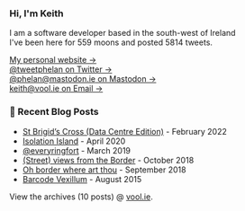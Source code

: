 ### Hi, I'm Keith

I am a software developer based in the south-west of Ireland    
I've been here for <!-- writing_moons starts -->559<!-- writing_moons ends --> moons and posted <!-- writing_tweets starts -->5814<!-- writing_tweets ends --> tweets.

<!--
**vool/vool** is a ✨ _special_ ✨ repository because its `README.md` (this file) appears on your GitHub profile.

Here are some ideas to get you started:

- 🔭 I’m currently working on ...
- 🌱 I’m currently learning ...
- 👯 I’m looking to collaborate on ...
- 🤔 I’m looking for help with ...
- 💬 Ask me about ...
- 📫 How to reach me: ...
- 😄 Pronouns: ...
- ⚡ Fun fact: ...
-->

[My personal website &rarr;](http://vool.ie/)    
[@tweetphelan on Twitter &rarr;](https://twitter.com/tweetphelan)    
[@phelan@mastodon.ie on Mastodon &rarr;](https://mastodon.ie/@phelan)    
[keith@vool.ie on Email &rarr;](mailto:keith@vool.ie)


### 📝 Recent Blog Posts

<!-- writing starts -->
* [St Brigid’s Cross (Data Centre Edition)](https://vool.ie/st-brigids-cross-data-centre-edition/) - February 2022
* [Isolation Island](https://vool.ie/isolation-island/) - April 2020
* [@everyringfort](https://vool.ie/everyringfort/) - March 2019
* [(Street) views from the Border](https://vool.ie/street-views-from-the-border/) - October 2018
* [Oh border where art thou](https://vool.ie/oh-border-where-art-thou/) - September 2018
* [Barcode  Vexillum](https://vool.ie/barcode-vexillum/) - August 2015
<!-- writing ends -->

View the archives (<!-- writing_count starts -->10<!-- writing_count ends --> posts) @ [vool.ie](http://vool.ie).
